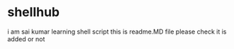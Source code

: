# shellhub
i am sai kumar learning shell script 
this is readme.MD file
please check it is added or not